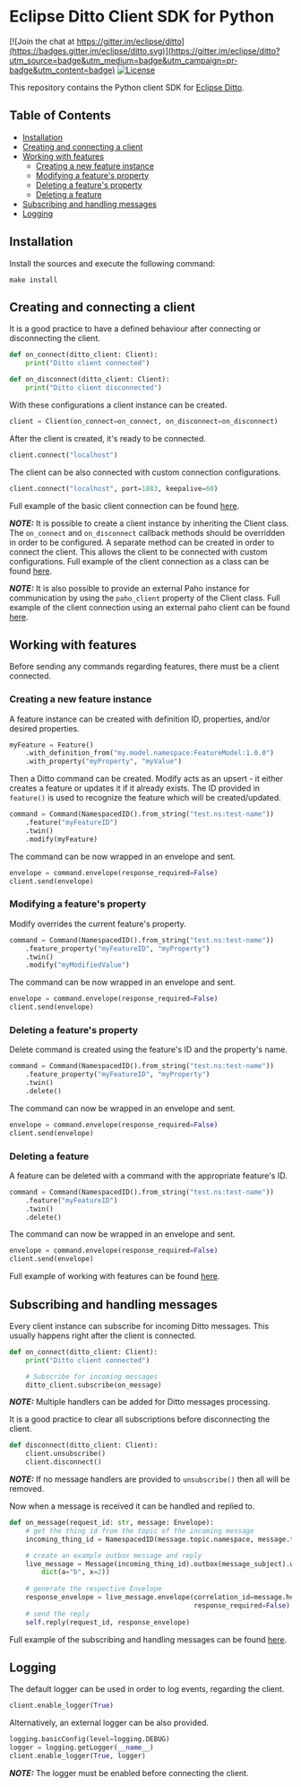 # Eclipse Ditto Client SDK for Python

[![Join the chat at https://gitter.im/eclipse/ditto](https://badges.gitter.im/eclipse/ditto.svg)](https://gitter.im/eclipse/ditto?utm_source=badge&utm_medium=badge&utm_campaign=pr-badge&utm_content=badge)
[![License](https://img.shields.io/badge/License-EPL%202.0-green.svg)](https://opensource.org/licenses/EPL-2.0)

This repository contains the Python client SDK for [Eclipse Ditto](https://eclipse.org/ditto/).

## Table of Contents
* [Installation](#Installation)
* [Creating and connecting a client](#Creating-and-connecting-a-client)
* [Working with features](#Working-with-features)
  * [Creating a new feature instance](#Creating-a-new-feature-instance)
  * [Modifying a feature's property](#Modifying-a-feature's-property)
  * [Deleting a feature's property](#Deleting-a-feature's-property)
  * [Deleting a feature](#Deleting-a-feature)
* [Subscribing and handling messages](#Subscribing-and-handling-messages)
* [Logging](#Logging)

## Installation

Install the sources and execute the following command:

```commandline
make install
```

## Creating and connecting a client

It is a good practice to have a defined behaviour after connecting or disconnecting the client.

```python    
def on_connect(ditto_client: Client):
    print("Ditto client connected")

def on_disconnect(ditto_client: Client):
    print("Ditto client disconnected")
```

With these configurations a client instance can be created.

```python
client = Client(on_connect=on_connect, on_disconnect=on_disconnect)
```

After the client is created, it's ready to be connected.

```python
client.connect("localhost")
```

The client can be also connected with custom connection configurations.

```python
client.connect("localhost", port=1883, keepalive=60)
```

Full example of the basic client connection can be found [here](examples/client_connect.py).

**_NOTE:_** It is possible to create a client instance by inheriting the Client class. The `on_connect` and `on_disconnect` callback methods should be overridden in order to be configured. A separate method can be created in order to connect the client. This allows the client to be connected with custom configurations. Full example of the client connection as a class can be found [here](examples/client_connect_as_class.py).

**_NOTE:_** It is also possible to provide an external Paho instance for communication by using the `paho_client` property of the Client class. Full example of the client connection using an external paho client can be found [here](examples/client_connect_as_class_external_paho.py).

## Working with features

Before sending any commands regarding features, there must be a client connected.

### Creating a new feature instance

A feature instance can be created with definition ID, properties, and/or desired properties.

```python
myFeature = Feature()
    .with_definition_from("my.model.namespace:FeatureModel:1.0.0")
    .with_property("myProperty", "myValue")
```

Then a Ditto command can be created. Modify acts as an upsert - it either creates a feature or updates it if it already exists.
The ID provided in `feature()` is used to recognize the feature which will be created/updated. 

```python
command = Command(NamespacedID().from_string("test.ns:test-name"))
    .feature("myFeatureID")
    .twin()
    .modify(myFeature)
```

The command can be now wrapped in an envelope and sent.

```python
envelope = command.envelope(response_required=False)
client.send(envelope)
```

### Modifying a feature's property

Modify overrides the current feature's property.

```python
command = Command(NamespacedID().from_string("test.ns:test-name"))
    .feature_property("myFeatureID", "myProperty")
    .twin()
    .modify("myModifiedValue")
```

The command can be now wrapped in an envelope and sent.

```python
envelope = command.envelope(response_required=False)
client.send(envelope) 
```

### Deleting a feature's property

Delete command is created using the feature's ID and the property's name.

```python
command = Command(NamespacedID().from_string("test.ns:test-name"))
    .feature_property("myFeatureID", "myProperty")
    .twin()
    .delete()
```

The command can now be wrapped in an envelope and sent.
```python
envelope = command.envelope(response_required=False)
client.send(envelope) 
```

### Deleting a feature

A feature can be deleted with a command with the appropriate feature's ID.

```python
command = Command(NamespacedID().from_string("test.ns:test-name"))
    .feature("myFeatureID")
    .twin()
    .delete()
```

The command can now be wrapped in an envelope and sent.
```python
envelope = command.envelope(response_required=False)
client.send(envelope) 
```

Full example of working with features can be found [here](examples/working_with_features.py).

## Subscribing and handling messages

Every client instance can subscribe for incoming Ditto messages. This usually happens right after the client is connected.

```python
def on_connect(ditto_client: Client):
    print("Ditto client connected")

    # Subscribe for incoming messages
    ditto_client.subscribe(on_message)
```

**_NOTE:_** Multiple handlers can be added for Ditto messages processing.

It is a good practice to clear all subscriptions before disconnecting the client.

```python
def disconnect(ditto_client: Client):
    client.unsubscribe()
    client.disconnect()
```

**_NOTE:_** If no message handlers are provided to `unsubscribe()` then all will be removed.

Now when a message is received it can be handled and replied to.

```python
def on_message(request_id: str, message: Envelope):
    # get the thing id from the topic of the incoming message
    incoming_thing_id = NamespacedID(message.topic.namespace, message.topic.entity_id)

    # create an example outbox message and reply
    live_message = Message(incoming_thing_id).outbox(message_subject).with_payload(
        dict(a="b", x=2))
    
    # generate the respective Envelope
    response_envelope = live_message.envelope(correlation_id=message.headers.correlation_id,
                                              response_required=False).with_status(200)
    # send the reply
    self.reply(request_id, response_envelope)
```

Full example of the subscribing and handling messages can be found [here](examples/message_request_response_handling.py).

## Logging

The default logger can be used in order to log events, regarding the client.

```python
client.enable_logger(True)
```

Alternatively, an external logger can be also provided.

```python
logging.basicConfig(level=logging.DEBUG)
logger = logging.getLogger(__name__)
client.enable_logger(True, logger)
```

**_NOTE:_** The logger must be enabled before connecting the client.

